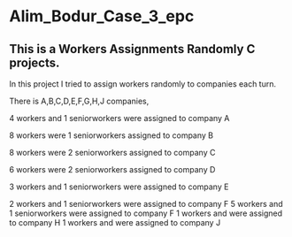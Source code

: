 # Alim_Bodur_Case_3_epc

## This is a Workers Assignments Randomly C projects.

In this project I tried to assign workers randomly to companies each turn. 

There is A,B,C,D,E,F,G,H,J companies,

4 workers and 1 seniorworkers were assigned to company A

8 workers were 1 seniorworkers assigned to company B

8 workers were 2 seniorworkers assigned to company C

6 workers were 2 seniorworkers assigned to company D

3 workers and 1 seniorworkers were assigned to company E

2 workers and 1 seniorworkers were assigned to company F
5 workers and 1 seniorworkers were assigned to company F
1 workers and were assigned to company H
1 workers and were assigned to company J

